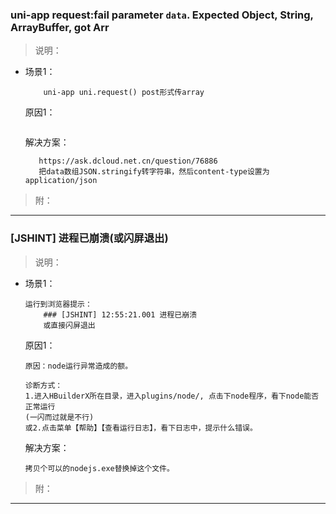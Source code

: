 ### uni-app request:fail parameter `data`. Expected Object, String, ArrayBuffer, got Arr
>说明：
 * 场景1： 
    ```
		uni-app uni.request() post形式传array
    ```
    原因1：    
    ```	
    
    ```
    解决方案：
	 ```
    	https://ask.dcloud.net.cn/question/76886 
        把data数组JSON.stringify转字符串，然后content-type设置为application/json 
     ```
>附： 

- - -

### [JSHINT] 进程已崩溃(或闪屏退出)
>说明：
 * 场景1： 
    ```
	运行到浏览器提示：
    	### [JSHINT] 12:55:21.001 进程已崩溃
    	或直接闪屏退出
    ```
    原因1：    
    ```	
    原因：node运行异常造成的额。
	
    诊断方式：
    1.进入HBuilderX所在目录，进入plugins/node/, 点击下node程序，看下node能否正常运行
    (一闪而过就是不行)
    或2.点击菜单【帮助】【查看运行日志】，看下日志中，提示什么错误。
    
    ```
    解决方案：
     ```
    拷贝个可以的nodejs.exe替换掉这个文件。
     ```
>附： 

- - -

